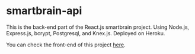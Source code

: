 # smartbrain-api
This is the back-end part of the React.js smartbrain project. Using Node.js, Express.js, bcrypt, Postgresql, and Knex.js. Deployed on Heroku.

You can check the front-end of this project [here](https://github.com/DandyDo/smartbrain).

